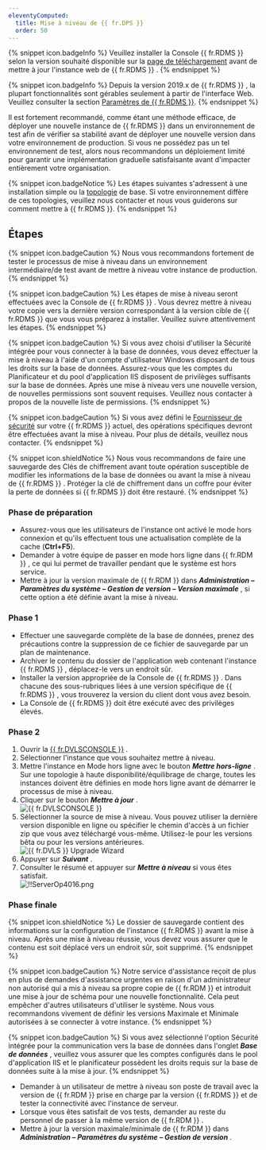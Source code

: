 ```yaml
---
eleventyComputed:
  title: Mise à niveau de {{ fr.DPS }}
  order: 50
---
```

{% snippet icon.badgeInfo %} 
Veuillez installer la Console {{ fr.RDMS }} selon la version souhaité disponible sur la [page de téléchargement](https://server.devolutions.net/fr/home/download) avant de mettre à jour l'instance web de {{ fr.RDMS }} . 
{% endsnippet %}
 
{% snippet icon.badgeInfo %} 
Depuis la version 2019.x de {{ fr.RDMS }} , la plupart fonctionnalités sont gérables seulement à partir de l'interface Web. Veuillez consulter la section [Paramètres de {{ fr.RDMS }}](/fr/server/web-interface/administration/configuration/server-settings/). 
{% endsnippet %}
 
Il est fortement recommandé, comme étant une méthode efficace, de déployer une nouvelle instance de {{ fr.RDMS }} dans un environnement de test afin de vérifier sa stabilité avant de déployer une nouvelle version dans votre environnement de production. Si vous ne possédez pas un tel environnement de test, alors nous recommandons un déploiement limité pour garantir une implémentation graduelle satisfaisante avant d'impacter entièrement votre organisation.  

{% snippet icon.badgeNotice %} 
Les étapes suivantes s'adressent à une installation simple ou la [topologie](/fr/server/overview/topologies/) de base. Si votre environnement diffère de ces topologies, veuillez nous contacter et nous vous guiderons sur comment mettre à {{ fr.RDMS }}. 
{% endsnippet %}
 
## Étapes 

{% snippet icon.badgeCaution %} 
Nous vous recommandons fortement de tester le processus de mise à niveau dans un environnement intermédiaire/de test avant de mettre à niveau votre instance de production. 
{% endsnippet %}
 
{% snippet icon.badgeCaution %} 
Les étapes de mise à niveau seront effectuées avec la Console de {{ fr.RDMS }} . Vous devrez mettre à niveau votre copie vers la dernière version correspondant à la version cible de {{ fr.RDMS }} que vous vous préparez à installer. Veuillez suivre attentivement les étapes. 
{% endsnippet %}
 
{% snippet icon.badgeCaution %} 
Si vous avez choisi d'utiliser la Sécurité intégrée pour vous connecter à la base de données, vous devez effectuer la mise à niveau à l'aide d'un compte d'utilisateur Windows disposant de tous les droits sur la base de données. Assurez-vous que les comptes du Planificateur et du pool d'application IIS disposent de privilèges suffisants sur la base de données. Après une mise à niveau vers une nouvelle version, de nouvelles permissions sont souvent requises. Veuillez nous contacter à propos de la nouvelle liste de permissions. 
{% endsnippet %}
 
{% snippet icon.badgeCaution %} 
Si vous avez défini le [Fournisseur de sécurité](/fr/rdm/windows/commands/administration/settings/security-providers/) sur votre {{ fr.RDMS }} actuel, des opérations spécifiques devront être effectuées avant la mise à niveau. Pour plus de détails, veuillez nous contacter. 
{% endsnippet %}
 
{% snippet icon.shieldNotice %} 
Nous vous recommandons de faire une sauvegarde des Clés de chiffrement avant toute opération susceptible de modifier les informations de la base de données ou avant la mise à niveau de {{ fr.RDMS }} . Protéger la clé de chiffrement dans un coffre pour éviter la perte de données si {{ fr.RDMS }} doit être restauré. 
{% endsnippet %}
 
### Phase de préparation 

* Assurez-vous que les utilisateurs de l'instance ont activé le mode hors connexion et qu'ils effectuent tous une actualisation complète de la cache (**Ctrl+F5**).  
* Demander à votre équipe de passer en mode hors ligne dans {{ fr.RDM }} , ce qui lui permet de travailler pendant que le système est hors service.  
* Mettre à jour la version maximale de {{ fr.RDM }} dans ***Administration – Paramètres du système – Gestion de version – Version maximale*** , si cette option a été définie avant la mise à niveau.  

### Phase 1 

* Effectuer une sauvegarde complète de la base de données, prenez des précautions contre la suppression de ce fichier de sauvegarde par un plan de maintenance.  
* Archiver le contenu du dossier de l'application web contenant l'instance {{ fr.RDMS }} , déplacez-le vers un endroit sûr.  
* Installer la version appropriée de la Console de {{ fr.RDMS }} . Dans chacune des sous-rubriques liées à une version spécifique de {{ fr.RDMS }} , vous trouverez la version du client dont vous avez besoin.  
* La Console de {{ fr.RDMS }} doit être exécuté avec des privilèges élevés.  

### Phase 2 

1. Ouvrir la [{{ fr.DVLSCONSOLE }}](/fr/server/management/devolutions-server-console/) . 
1. Sélectionner l'instance que vous souhaitez mettre à niveau. 
1. Mettre l'instance en Mode hors ligne avec le bouton ***Mettre hors-ligne*** . Sur une topologie à haute disponibilité/équilibrage de charge, toutes les instances doivent être définies en mode hors ligne avant de démarrer le processus de mise à niveau. 
1. Cliquer sur le bouton ***Mettre à jour*** .  
![{{ fr.DVLSCONSOLE }}](https://webdevolutions.azureedge.net/docs/fr/server/ServerOp8064.png)  
1. Sélectionner la source de mise à niveau. Vous pouvez utiliser la dernière version disponible en ligne ou spécifier le chemin d'accès à un fichier zip que vous avez téléchargé vous-même. Utilisez-le pour les versions bêta ou pour les versions antérieures.  
![{{ fr.DVLS }} Upgrade Wizard](https://webdevolutions.azureedge.net/docs/fr/server/ServerOp8066.png)  
1. Appuyer sur ***Suivant*** . 
1. Consulter le résumé et appuyer sur ***Mettre à niveau*** si vous êtes satisfait.  
![!!ServerOp4016.png](https://webdevolutions.azureedge.net/docs/fr/server/ServerOp4016.png) 

### Phase finale 

{% snippet icon.shieldNotice %} 
Le dossier de sauvegarde contient des informations sur la configuration de l'instance {{ fr.RDMS }} avant la mise à niveau. Après une mise à niveau réussie, vous devez vous assurer que le contenu est soit déplacé vers un endroit sûr, soit supprimé. 
{% endsnippet %}
 
{% snippet icon.badgeCaution %} 
Notre service d'assistance reçoit de plus en plus de demandes d'assistance urgentes en raison d'un administrateur non autorisé qui a mis à niveau sa propre copie de {{ fr.RDM }} et introduit une mise à jour de schéma pour une nouvelle fonctionnalité. Cela peut empêcher d'autres utilisateurs d'utiliser le système. Nous vous recommandons vivement de définir les versions Maximale et Minimale autorisées à se connecter à votre instance. 
{% endsnippet %}
 
{% snippet icon.badgeCaution %} 
Si vous avez sélectionné l'option Sécurité intégrée pour la communication vers la base de données dans l'onglet ***Base de données*** , veuillez vous assurer que les comptes configurés dans le pool d'application IIS et le planificateur possèdent les droits requis sur la base de données suite à la mise à jour. 
{% endsnippet %}
 
* Demander à un utilisateur de mettre à niveau son poste de travail avec la version de {{ fr.RDM }} prise en charge par la version {{ fr.RDMS }} et de tester la connectivité avec l'instance de serveur.  
* Lorsque vous êtes satisfait de vos tests, demander au reste du personnel de passer à la même version de {{ fr.RDM }} .  
* Mettre à jour la version maximale/minimale de {{ fr.RDM }} dans ***Administration – Paramètres du système – Gestion de version*** .  
